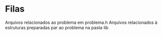 # Filas

Arquivos relacionados ao problema em problema.h
Arquivos relacionados à estruturas preparadas par ao problema na pasta lib